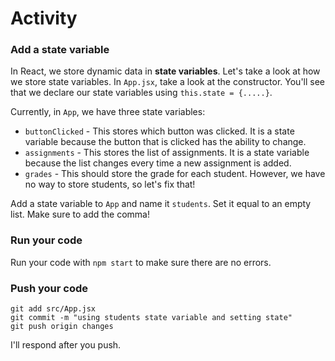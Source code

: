 # Activity

### Add a state variable

In React, we store dynamic data in **state variables**. Let's take a look at how we store state variables. In `App.jsx`, take a look at the constructor. You'll see that we declare our state variables using `this.state = {.....}`.


Currently, in `App`, we have three state variables:
- `buttonClicked` - This stores which button was clicked. It is a state variable because the button that is clicked has the ability to change.
- `assignments` - This stores the list of assignments. It is a state variable because the list changes every time a new assignment is added.
- `grades` - This should store the grade for each student. However, we have no way to store students, so let's fix that!

Add a state variable to `App` and name it `students`. Set it equal to an empty list. Make sure to add the comma! 

### Run your code
Run your code with `npm start` to make sure there are no errors.


### Push your code

```
git add src/App.jsx
git commit -m "using students state variable and setting state"
git push origin changes

```

I'll respond after you push.